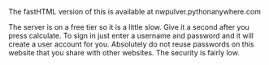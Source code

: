 The fastHTML version of this is available at nwpulver.pythonanywhere.com 

The server is on a free tier so it is a little slow. Give it a second after you press calculate. To sign in just enter a username and password and it will create a user account for you. Absolutely do not reuse passwords on this website that you share with other websites. The security is fairly low. 
